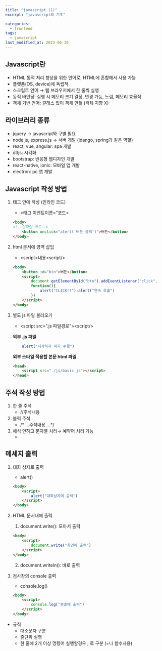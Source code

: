 ```yaml
---
title: "javascript (1)"
excerpt: "javascript의 기초"

categories:
  - frontend
tags:
  - javascript
last_modified_at: 2023-06-30
--- 
```

## **Javascript란** ##
- HTML 동적 처리 향상을 위한 언어로, HTML에 혼합해서 사용 가능
- 플랫폼(OS, device)에 독립적
- 스크립트 언어 → 웹 브라우저에서 한 줄씩 실행
- 동적 바인딩: 실행 시 메모리 크기 결정, 변경 가능, 느림, 메모리 효율적
- 객체 기반 언어: 클래스 없이 객체 만듦 (객체 지향 X)

## **라이브러리 종류** ##
- jquery -> javascript와 구별 필요
- node.js, express.js → 서버 개발 (jdango, spring과 같은 역할)
- react, vue, angular: spa 개발
- d3js: 시각화
- bootstrap: 반응형 웹디자인 개발
- react-native, ionic: 모바일 앱 개발
- electron: pc 앱 개발

## **Javascript 작성 방법** ##
1. 태그 안에 작성 (인라인 코드)
    - \<태그 이벤트이름=”코드\>
    ```html
    <body>
    <!--인라인 코드-->
        <button onclick="alert('버튼 클릭')">버튼</button>
    </body>
    ```
    
2. html 문서에 영역 삽입
    - \<script\>내용\<script/\>
    ```html
    <body>
        <button id="btn">버튼</button>
        <script>
            document.getElementById("btn").addEventListener("click",
            function(){
                alert("CLICK!!");alert("연속 호출")
            })
        </script>
    </body>
    ```

3. 별도 js 파일 불러오기
    - \<script src=”.js 파일경로”\>\<script/\>

    **외부 .js 파일**
    ```js
        alert("시작하자 마자 수행")
    ```

    **외부 스타일 적용할 본문 html 파일**
    ```html
    <head>
        <script src="./js/basic.js"></script>
    </head>
    ```
    

## **주석 작성 방법** ##
1. 한 줄 주석
    - //주석내용
2. 블럭 주석
    - /* …주석내용….*/
3. 해석 안하고 문자열 처리→ 예약어 처리 가능
    - <![CDATA[ 내용 ]]>


## **메세지 출력** ##
1. 대화 상자로 출력
    - alert()

    ```html
    <body>
        <script>
            alert("대화상자에 출력")
        </script>
    </body>
    ```

2. HTML 문서내에 출력
    1. document.write(): 모아서 출력
    ```html
    <body>
        <script>
            document.write("화면에 출력")
        </script>
    </body>
    ```
    2. document.writeln(): 바로 출력

3. 검사창의 console 출력
    - console.log()
    ```html
    <body>
        <script>
            console.log("콘솔에 출력")
        </script>
    </body>
    ```



- 규칙
    - 대소문자 구분
    - 줄단위 실행
    - 한 줄에 2개 이상 명령어 실행할경우 ; 로 구분 (=나 함수사용)
